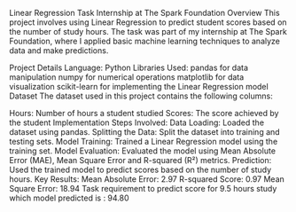 Linear Regression Task
Internship at The Spark Foundation
Overview
This project involves using Linear Regression to predict student scores based on the number of study hours. The task was part of my internship at The Spark Foundation, where I applied basic machine learning techniques to analyze data and make predictions.

Project Details
Language: Python
Libraries Used:
pandas for data manipulation
numpy for numerical operations
matplotlib for data visualization
scikit-learn for implementing the Linear Regression model
Dataset
The dataset used in this project contains the following columns:

Hours: Number of hours a student studied
Scores: The score achieved by the student
Implementation
Steps Involved:
Data Loading: Loaded the dataset using pandas.
Splitting the Data: Split the dataset into training and testing sets.
Model Training: Trained a Linear Regression model using the training set.
Model Evaluation: Evaluated the model using Mean Absolute Error (MAE), Mean Square Error and R-squared (R²) metrics.
Prediction: Used the trained model to predict scores based on the number of study hours.
Key Results:
Mean Absolute Error: 2.97
R-squared Score: 0.97
Mean Square Error: 18.94
Task requirement to predict score for 9.5 hours study which model predicted is : 94.80

